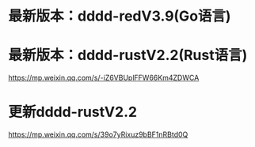 # 最新版本：dddd-redV3.9(Go语言)  
# 最新版本：dddd-rustV2.2(Rust语言)

https://mp.weixin.qq.com/s/-iZ6VBUplFFW66Km4ZDWCA


# 更新dddd-rustV2.2
https://mp.weixin.qq.com/s/39o7yRixuz9bBF1nRBtd0Q


